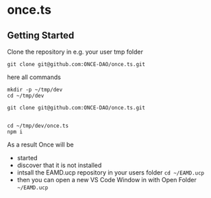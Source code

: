# once.ts

## Getting Started

Clone the repository in e.g. your user  tmp folder

```
git clone git@github.com:ONCE-DAO/once.ts.git
```

here all commands
```
mkdir -p ~/tmp/dev
cd ~/tmp/dev

git clone git@github.com:ONCE-DAO/once.ts.git


cd ~/tmp/dev/once.ts
npm i
```



As a result Once will be 
- started
- discover that it is not installed
- intsall the EAMD.ucp repository in your users folder ```cd ~/EAMD.ucp```
- then you can open a new VS Code Window in with Open Folder ```~/EAMD.ucp```
